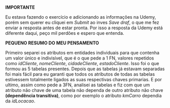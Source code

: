 **IMPORTANTE**

Eu estava fazendo o exercício e adicionando as informações na Udemy, porém sem querer eu cliquei em *Submit* ao inves *Save draf*, o que me fez enviar a resposta antes de estar pronta. Por isso a resposta da Udemy está diferente daqui, peço mil perdões e espero que entenda.


**PEQUENO RESUMO DO MEU PENSAMENTO**

Primeiro separei os atributos em entidades individuais para que contenha um valor único e indivisível, que é o que pede a 1 FN, valores repetidos como *idCliente*, *nomeCliente*, *cidadeCliente*, *estadoCliente*. Isso foi o que formou as 5 tabelas presentes.
Depois que as tabelas já estavam separadas foi mais fácil para eu garanti que todos os atributos de todas as tabelas estivessem totalmente ligados as suas respectivas chaves primarias.
E por ultimo, assim como pede a 3FN, analisei as tabelas e fiz com que um atributo não chave de uma tabela não dependa de outro atributo não chave **(dependência transitiva)**, como por exemplo o atributo *kmCarro* dependia da *idLocacao*.
